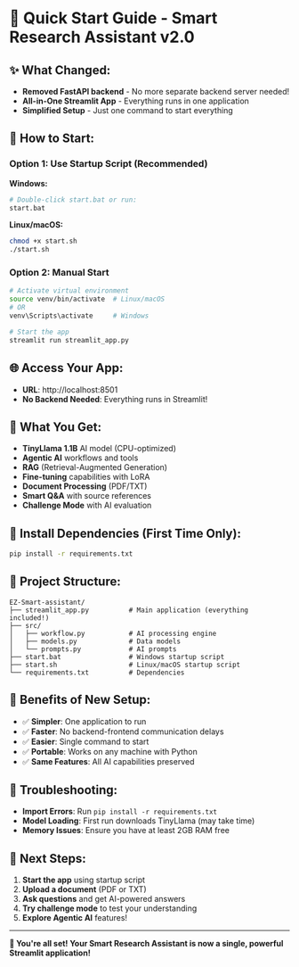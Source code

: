 # 🚀 Quick Start Guide - Smart Research Assistant v2.0

## ✨ **What Changed:**
- **Removed FastAPI backend** - No more separate backend server needed!
- **All-in-One Streamlit App** - Everything runs in one application
- **Simplified Setup** - Just one command to start everything

## 🚀 **How to Start:**

### **Option 1: Use Startup Script (Recommended)**
**Windows:**
```bash
# Double-click start.bat or run:
start.bat
```

**Linux/macOS:**
```bash
chmod +x start.sh
./start.sh
```

### **Option 2: Manual Start**
```bash
# Activate virtual environment
source venv/bin/activate  # Linux/macOS
# OR
venv\Scripts\activate     # Windows

# Start the app
streamlit run streamlit_app.py
```

## 🌐 **Access Your App:**
- **URL**: http://localhost:8501
- **No Backend Needed**: Everything runs in Streamlit!

## 🎯 **What You Get:**
- **TinyLlama 1.1B** AI model (CPU-optimized)
- **Agentic AI** workflows and tools
- **RAG** (Retrieval-Augmented Generation)
- **Fine-tuning** capabilities with LoRA
- **Document Processing** (PDF/TXT)
- **Smart Q&A** with source references
- **Challenge Mode** with AI evaluation

## 🔧 **Install Dependencies (First Time Only):**
```bash
pip install -r requirements.txt
```

## 📁 **Project Structure:**
```
EZ-Smart-assistant/
├── streamlit_app.py          # Main application (everything included!)
├── src/
│   ├── workflow.py           # AI processing engine
│   ├── models.py             # Data models
│   └── prompts.py            # AI prompts
├── start.bat                 # Windows startup script
├── start.sh                  # Linux/macOS startup script
└── requirements.txt          # Dependencies
```

## 🎉 **Benefits of New Setup:**
- ✅ **Simpler**: One application to run
- ✅ **Faster**: No backend-frontend communication delays
- ✅ **Easier**: Single command to start
- ✅ **Portable**: Works on any machine with Python
- ✅ **Same Features**: All AI capabilities preserved

## 🚨 **Troubleshooting:**
- **Import Errors**: Run `pip install -r requirements.txt`
- **Model Loading**: First run downloads TinyLlama (may take time)
- **Memory Issues**: Ensure you have at least 2GB RAM free

## 🎯 **Next Steps:**
1. **Start the app** using startup script
2. **Upload a document** (PDF or TXT)
3. **Ask questions** and get AI-powered answers
4. **Try challenge mode** to test your understanding
5. **Explore Agentic AI** features!

---

**🎉 You're all set! Your Smart Research Assistant is now a single, powerful Streamlit application!**

